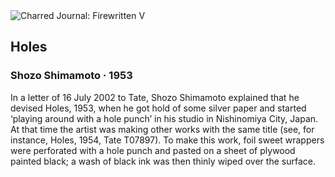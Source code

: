 <div class="artwork-of-the-day">
  <div class="container">
    <div class="img-wrapper">
      <img
        src="https://uploads6.wikiart.org/images/shozo-shimamoto/holes-1953.jpg!Large.jpg"
        alt="Charred Journal: Firewritten V" />
    </div>
    <div class="artwork-detail">
      <div class="artwork-origin"> 
        <h2 class="artwork-name">Holes</h2>
        <h3 class="artist">
          Shozo Shimamoto
                    ·  1953
        </h3>
      </div>
      <p class="description">
        <span class="artwork-description-text ng-binding" ng-bind-html="viewModel.ArtworkOfTheDay.Description | unsafe">In a letter of 16 July 2002 to Tate, Shozo Shimamoto explained that he devised Holes, 1953, when he got hold of some silver paper and started ‘playing around with a hole punch’ in his studio in Nishinomiya City, Japan. At that time the artist was making other works with the same title (see, for instance, Holes, 1954, Tate T07897). To make this work, foil sweet wrappers were perforated with a hole punch and pasted on a sheet of plywood painted black; a wash of black ink was then thinly wiped over the surface.</span>
                        <div class="text-shadow-container" ng-show="showShadow" style=""></div>
      </p>
    </div>
  </div>

</div>
